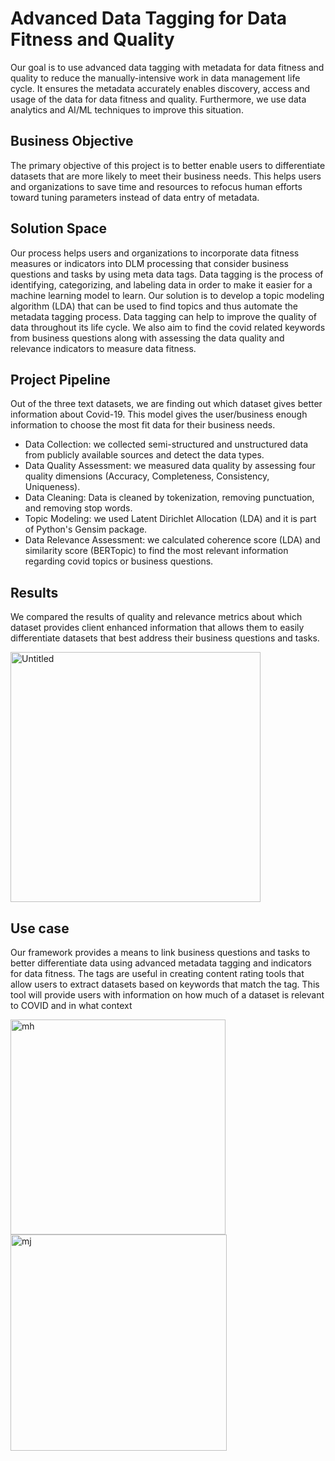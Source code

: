 # Advanced Data Tagging for Data Fitness and Quality
Our goal is to use advanced data tagging with metadata for data fitness and quality to reduce the manually-intensive work in data management life cycle. It ensures the metadata accurately enables discovery, access and usage of the data for data fitness and quality. Furthermore, we use data analytics and AI/ML techniques to improve this situation.
## Business Objective
The primary objective of this project is to better enable users to differentiate datasets that are more likely to meet their business needs. This helps users and organizations to save time and resources to refocus human efforts toward tuning parameters instead of data entry of metadata. 
## Solution Space
Our process helps users and organizations to incorporate data fitness measures or indicators into DLM processing that consider business questions and tasks by using meta data tags. Data tagging is the process of identifying, categorizing, and labeling data in order to make it easier for a machine learning model to learn. Our solution is to develop a topic modeling algorithm (LDA) that can be used to find topics and thus automate the metadata tagging process. Data tagging can help to improve the quality of data throughout its life cycle. We also aim to find the covid related keywords from business questions along with assessing the data quality and relevance indicators to measure data fitness.
## Project Pipeline
Out of the three text datasets, we are finding out which dataset gives better information about Covid-19. This model gives the user/business enough information to choose the most fit data for their business needs.
- Data Collection: we collected semi-structured and unstructured data from publicly available sources and detect the data types.
- Data Quality Assessment: we measured data quality by assessing four quality dimensions (Accuracy, Completeness, Consistency, Uniqueness).
- Data Cleaning: Data is cleaned by tokenization, removing punctuation, and removing stop words.
- Topic Modeling: we used Latent Dirichlet Allocation (LDA) and it is part of Python's Gensim package.
- Data Relevance Assessment:  we calculated coherence score (LDA) and similarity score (BERTopic) to find the most relevant information regarding covid topics or business questions.

## Results
We compared the results of quality and relevance metrics about which dataset provides client enhanced information that allows them to easily differentiate datasets that best address their business questions and tasks.

<img width="400" alt="Untitled" src="https://github.com/Skittisu/The-Golden-Hawks/assets/123661501/e16fa9fe-7c63-4a3b-90be-91dd05e0928b">


## Use case
Our framework provides a means to link business questions and tasks to better differentiate data using advanced metadata tagging and indicators for data fitness. The tags are useful in creating content rating tools that allow users to extract datasets based on keywords that match the tag. This tool will provide users with information on how much of a dataset is relevant to COVID and in what context

<img width="344" alt="mh" src="https://github.com/Skittisu/The-Golden-Hawks/assets/123661501/900d78a7-32c0-4389-95d2-ff744d76cc12">
<img width="346" alt="mj" src="https://github.com/Skittisu/The-Golden-Hawks/assets/123661501/3894b3ce-1b7a-465e-b107-8df77cdd53d0">

